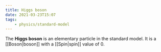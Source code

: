 ```yaml
---
title: Higgs boson
date: 2021-03-23T15:07
tags:
    - physics/standard-model
---
```


The **Higgs boson** is an elementary particle in the standard model. It is a [[Boson|boson]] with a [[Spin|spin]] value of $0$.

